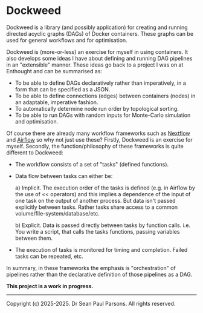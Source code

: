 # Dockweed

Dockweed is a library (and possibly application) for creating and running directed acyclic graphs (DAGs)
of Docker containers. These graphs can be used for general workflows and for optimisation.

Dockweed is (more-or-less) an exercise for myself in using containers. It also develops some ideas I have
about defining and running DAG pipelines in an "extensible" manner. These ideas go back to a project
I was on at Enthought and can be summarised as:
- To be able to define DAGs declaratively rather than imperatively, in a form that can be 
  specified as a JSON.
- To be able to define connections (edges) between containers (nodes) in an adaptable, imperative fashion.
- To automatically determine node run order by topological sorting.
- To be able to run DAGs with random inputs for Monte-Carlo simulation and optimisation.

Of course there are already many workflow frameworks such as [Nextflow](https://www.nextflow.io/) and 
[Airflow](https://airflow.app/) so why not just use these? Firstly, Dockweed is an exercise for myself. Secondly,
the function/philosophy of these frameworks is quite different to Dockweed:
- The workflow consists of a set of "tasks" (defined functions).
- Data flow between tasks can either be:
  
  a) Implicit. The execution order of the tasks is defined (e.g. in Airflow by the use of << operators)
  and this implies a dependence of the input of one task on the output of another process. But data isn't passed
  explicitly between tasks. Rather tasks share access to a common volume/file-system/database/etc.
  
  b) Explicit. Data is passed directly between tasks by function calls. i.e. You write a script, that
  calls the tasks functions, passing variables between them.
- The execution of tasks is monitored for timing and completion. Failed tasks can be repeated, etc.

In summary, in these frameworks the emphasis is "orchestration" of pipelines rather than the declarative
definition of those pipelines as a DAG.


**This project is a work in progress.**

---
Copyright (c) 2025-2025. Dr Sean Paul Parsons. All rights reserved.